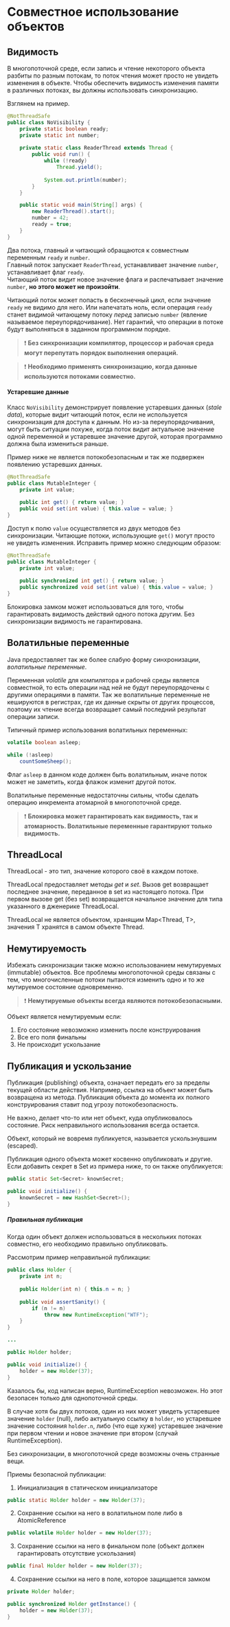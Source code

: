 # Совместное использование объектов
## Видимость
В многопоточной среде, если запись и чтение некоторого объекта разбиты по разным потокам, то поток чтения может 
просто не увидеть изменения в объекте. Чтобы обеспечить видимость изменения памяти в различных потоках, вы должны 
использовать синхронизацию.

Взглянем на пример. 

```java
@NotThreadSafe
public class NoVisibility {
    private static boolean ready;
    private static int number;
    
    private static class ReaderThread extends Thread {
        public void run() {
            while (!ready) 
                Thread.yield();
            
            System.out.println(number);
        }
    }

    public static void main(String[] args) {
        new ReaderThread().start();
        number = 42;
        ready = true;
    }
}
```
Два потока, главный и читающий обращаются к совместным переменным `ready` и `number`.  
Главный поток запускает `ReaderThread`, устанавливает значение `number`, устанавливает флаг `ready`.  
Читающий поток видит новое значение флага и распечатывает значение `number`, **но этого может не произойти**.

Читающий поток может попасть в бесконечный цикл, если значение `ready` не видимо для него. Или напечатать ноль, если 
операция `ready` станет видимой читающему потоку _перед_ записью `number` (явление называемое переупорядочивание). Нет
гарантий, что операции в потоке будут выполняться в заданном программном порядке.

> :exclamation: **Без синхронизации компилятор, процессор и рабочая среда могут перепутать порядок выполнения операций.**

> :exclamation: **Необходимо применять синхронизацию, когда данные используются потоками совместно.**

#### Устаревшие данные
Класс `NoVisibility` демонстрирует появление устаревших данных (_stale data_), которые видит читающий поток, если не 
используется синхронизация для доступа к данным. Но из-за переупорядочивания, могут быть ситуации похуже, когда 
поток видит актуальное значение одной переменной и устаревшее значение другой, которая программно должна 
была измениться раньше.

Пример ниже не является потокобезопасным и так же подвержен появлению устаревших данных.
```java
@NotThreadSafe
public class MutableInteger {
    private int value;
    
    public int get() { return value; }
    public void set(int value) { this.value = value; }
}
```

Доступ к полю `value` осуществляется из двух методов без синхронизации. Читающие потоки, использующие `get()` 
могут просто не увидеть изменения. Исправить пример можно следующим образом:

```java
@NotThreadSafe
public class MutableInteger {
    private int value;
    
    public synchronized int get() { return value; }
    public synchronized void set(int value) { this.value = value; }
}
```

Блокировка замком может использоваться для того, чтобы гарантировать видимость действий одного потока другим. 
Без синхронизации видимость не гарантирована. 

## Волатильные переменные
Java предоставляет так же более слабую форму синхронизации, _волатильные переменные_.

Переменная _volatile_ для компилятора и рабочей среды является совместной, то есть операции над ней не будут
переупорядочены с другими операциями в памяти. Так же волатильные переменные не кешируются в регистрах, 
где их данные скрыты от других процессов, поэтому их чтение всегда возвращает самый последний результат операции записи.

Типичный пример использования волатильных переменных:
```java
volatile boolean asleep;

while (!asleep)
    countSomeSheep();
```
Флаг `asleep` в данном коде должен быть волатильным, иначе поток может не заметить, когда флажок изменит другой поток.

Волатильные переменные недостаточны сильны, чтобы сделать операцию инкремента атомарной в многопоточной среде.

> :exclamation: **Блокировка может гарантировать как видимость, так и атомарность. 
> Волатильные переменные гарантируют только видимость.**

## ThreadLocal
ThreadLocal - это тип, значение которого своё в каждом потоке.

ThreadLocal предоставляет методы _get_ и _set_. Вызов get возвращает последнее значение, переданное в set 
из настоящего потока. При первом вызове get (без set) возвращается начальное значение для типа 
указанного в дженерике ThreadLocal.

ThreadLocal не является объектом, хранящим Map<Thread, T>, значения T хранятся в самом объекте Thread.

## Немутируемость 
Избежать синхронизации также можно использованием немутируемых (immutable) объектов. Все проблемы многопоточной среды
связаны с тем, что многочисленные потоки пытаются изменить одно и то же мутируемое состояние одновременно.

> :exclamation: **Немутируемые объекты всегда являются потокобезопасными.**

Объект является немутируемым если:
1) Его состояние невозможно изменить после конструирования
2) Все его поля финальны
3) Не происходит ускользание

## Публикация и ускользание
Публикация (publishing) объекта, означает передать его за пределы текущей области действия. Например,
ссылка на объект может быть возвращена из метода. Публикация объекта до момента их полного конструирования ставит под
угрозу потокобезопасность.

Не важно, делает что-то или нет объект, куда опубликовалось состояние. Риск неправильного использования всегда остается.

Объект, который не вовремя публикуется, называется ускользнувшим (escaped).

Публикация одного объекта может косвенно опубликовать и другие. Если добавить секрет в Set из примера ниже, то он
также опубликуется:
```java
public static Set<Secret> knownSecret;

public void initialize() {
    knownSecret = new HashSet<Secret>();
}
```

##### Правильная публикация
Когда один объект должен использоваться в нескольких потоках совместно, его необходимо правильно опубликовать.

Рассмотрим пример неправильной публикации:
```java
public class Holder {
    private int n;
    
    public Holder(int n) { this.n = n; }
    
    public void assertSanity() {
        if (n != n) 
            throw new RuntimeException("WTF");
    }
}

...

public Holder holder;

public void initialize() {
    holder = new Holder(37);
}
```
Казалось бы, код написан верно, RuntimeException невозможен. Но этот безопасен только для однопоточной среды.

В случае хотя бы двух потоков, один из них может увидеть устаревшее значение `holder` (null), либо актуальную 
ссылку в `holder`, но устаревшее значение состояния `holder.n`, либо (что еще хуже) устаревшее значение при первом 
чтении и новое значение при втором (случай RuntimeException).

Без синхронизации, в многопоточной среде возможны очень странные вещи.

Приемы безопасной публикации:
1) Инициализация в статическом инициализаторе
```java
public static Holder holder = new Holder(37);
```
2) Сохранение ссылки на него в волатильном поле либо в AtomicReference
```java
public volatile Holder holder = new Holder(37);
```
3) Сохранение ссылки на него в финальном поле (объект должен гарантировать отсутствие ускользания)
```java
public final Holder holder = new Holder(37);
```
4) Сохранение ссылки на него в поле, которое защищается замком
```java
private Holder holder;

public synchronized Holder getInstance() {
    holder = new Holder(37);
}
```
